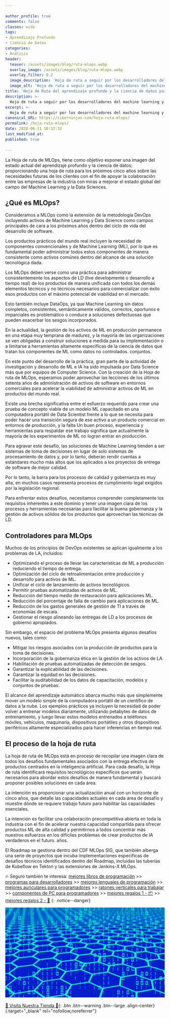 ```yaml
---

author_profile: true
comments: false
classes: wide
tags:
- Aprendizaje Profundo
- Ciencia de Datos
categories:
- Análisis
header:
  teaser: /assets/images/blog/ruta-mlops.webp
  overlay_image: /assets/images/blog/ruta-mlops.webp
  overlay_filter: 0.2
  image_description: 'Hoja de ruta a seguir por los desarrolladores del machine learning y la ciencia de datos con la intención de exponer una imagen del estado actual pra los próximos 5 años.'
  image_alt: 'Hoja de ruta a seguir por los desarrolladores del machine learning y la ciencia de datos con la intención de exponer una imagen del estado actual pra los próximos 5 años.'
title: 'Hoja de Ruta del aprendizaje profundo y la ciencia de datos para los próximos 5 años'
description: >-
  Hoja de ruta a seguir por los desarrolladores del machine learning y la ciencia de datos con la intención de exponer una imagen del estado actual pra los próximos 5 años.
excerpt: >-
  Hoja de ruta a seguir por los desarrolladores del machine learning y la ciencia de datos con la intención de exponer una imagen del estado actual pra los próximos 5 años.
canonical_URL: https://ciberninjas.com/hoja-ruta-mlops/
permalink: /hoja-ruta-mlops/
date: 2020-06-11 10:32:32
last_modified_at: 
published: true

---
```


La Hoja de ruta de MLOps, tiene como objetivo exponer una imagen del estado actual del aprendizaje profundo y la ciencia de datos; proporcionando una hoja de ruta para los próximos cinco años sobre las necesidades futuras de los clientes con el fin de apoyar la colaboración entre las empresas de la industria con miras a mejorar el estado global del campo del Machine Learning y la Data Sciences.

## **¿Qué es MLOps?**

Consideramos a MLOps como la extensión de la metodología DevOps incluyendo activos de Machine Learning y Data Science como campos principales de cara a los próximos años dentro del ciclo de vida del desarrollo de software.

Los productos prácticos del mundo real incluyen la necesidad de componentes convencionales y de Machine Learning (ML), por lo que es fundamental poder administrar todos estos componentes de manera consistente como activos comúnes dentro del alcance de una solución tecnológica dada.

<script async src="https://pagead2.googlesyndication.com/pagead/js/adsbygoogle.js"></script>
<ins class="adsbygoogle"
     style="display:block; text-align:center;"
     data-ad-layout="in-article"
     data-ad-format="fluid"
     data-ad-client="ca-pub-9630764103400456"
     data-ad-slot="3229974124"></ins>
<script>
     (adsbygoogle = window.adsbygoogle || []).push({});
</script>

Los MLOps deben verse como una práctica para administrar consistentemente los aspectos de LD (live developmente o desarrollo a tiempo real) de los productos de manera unificada con todos los demás elementos técnicos y no técnicos necesarios para comercializar con éxito esos productos con el máximo potencial de viabilidad en el mercado.

Esto también incluye DataOps, ya que Machine Learning sin datos completos, consistentes, semánticamente válidos, correctos, oportunos e imparciales es problemático o conduce a soluciones defectuosas que pueden exacerbar los sesgos incorporados.

En la actualidad, la gestión de los activos de ML en producción permanece en una etapa muy temprana de madurez, y la mayoría de las organizaciones se ven obligadas a construir soluciones a medida para su implementación o a limitarse a herramientas altamente específicas de la ciencia de datos que tratan los componentes de ML como datos no controlados. conjuntos.

<script async src="https://pagead2.googlesyndication.com/pagead/js/adsbygoogle.js"></script>
<ins class="adsbygoogle"
     style="display:block; text-align:center;"
     data-ad-layout="in-article"
     data-ad-format="fluid"
     data-ad-client="ca-pub-9630764103400456"
     data-ad-slot="3229974124"></ins>
<script>
     (adsbygoogle = window.adsbygoogle || []).push({});
</script>

En este punto del desarrollo de la práctica, gran parte de la actividad de investigación y desarrollo de ML e IA ha sido impulsada por Data Science más que por equipos de Computer Science. Con la creación de la Hoja de ruta de MLOps, esperamos poder aprovechar las lecciones de los últimos setenta años de administración de activos de software en entornos comerciales para acelerar la viabilidad de administrar activos de ML en productos del mundo real.

Existe una brecha significativa entre el esfuerzo requerido para crear una prueba de concepto viable de un modelo ML capacitado en una computadora portátil de Data Scientist frente a lo que se necesita para poder hacer una transición segura de ese activo a un producto comercial en entornos de producción, y la falta Un buen proceso, experiencia y herramientas para respaldar ese trabajo significa que actualmente la mayoría de los experimentos de ML no logran entrar en producción.

Para agravar este desafío, las soluciones de Machine Learning tienden a ser sistemas de toma de decisiones en lugar de solo sistemas de procesamiento de datos y, por lo tanto, deberán rendir cuentas a estándares mucho más altos que los aplicados a los proyectos de entrega de software de mejor calidad.

<script async src="https://pagead2.googlesyndication.com/pagead/js/adsbygoogle.js"></script>
<ins class="adsbygoogle"
     style="display:block; text-align:center;"
     data-ad-layout="in-article"
     data-ad-format="fluid"
     data-ad-client="ca-pub-9630764103400456"
     data-ad-slot="3229974124"></ins>
<script>
     (adsbygoogle = window.adsbygoogle || []).push({});
</script>

Por lo tanto, la barra para los procesos de calidad y gobernanza es muy alta, en muchos casos representa procesos de cumplimiento legal exigidos por la legislación regional.

Para enfrentar estos desafíos, necesitamos comprender completamente los requisitos inherentes a este dominio y tener una imagen clara de los procesos y herramientas necesarias para facilitar la buena gobernanza y la gestión de activos sólidos de los productos que aprovechan las técnicas de LD.

## **Controladores para MLOps**

Muchos de los principios de DevOps existentes se aplican igualmente a los problemas de LA, incluidos:

- Optimizando el proceso de llevar las características de ML a producción reduciendo el tiempo de entrega.
- Optimización del ciclo de retroalimentación entre producción y desarrollo para activos de ML.
- Unificar el ciclo de lanzamiento de activos tecnológicos.
- Permitir pruebas automatizadas de activos de ML.
- Reducción del tiempo medio de restauración para aplicaciones ML.
- Reducción del porcentaje de falla de cambio para aplicaciones de ML.
- Reducción de los gastos generales de gestión de TI a través de economías de escala.
- Gestionar el riesgo alineando las entregas de LD a los procesos de gobierno apropiados.

Sin embargo, el espacio del problema MLOps presenta algunos desafíos nuevos, tales como:

- Mitigar los riesgos asociados con la producción de productos para la toma de decisiones.
- Incorporación de la gobernanza ética en la gestión de los activos de LA.
- Habilitación de pruebas automatizadas de detección de sesgos.
- Garantizar la explicabilidad de las decisiones.
- Garantizar la equidad en las decisiones.
- Facilitar la auditabilidad de los datos de capacitación, modelos y conjuntos de pruebas.

<script async src="https://pagead2.googlesyndication.com/pagead/js/adsbygoogle.js"></script>
<ins class="adsbygoogle"
     style="display:block; text-align:center;"
     data-ad-layout="in-article"
     data-ad-format="fluid"
     data-ad-client="ca-pub-9630764103400456"
     data-ad-slot="3229974124"></ins>
<script>
     (adsbygoogle = window.adsbygoogle || []).push({});
</script>

El alcance del aprendizaje automático abarca mucho más que simplemente mover un modelo simple de la computadora portátil de un científico de datos a la nube. Los ejemplos prácticos ya incluyen la necesidad de poder volver a entrenar modelos diariamente, utilizando petabytes de datos de entrenamiento, y luego llevar estos modelos entrenados a teléfonos móviles, vehículos, maquinaria, dispositivos portátiles y otros dispositivos periféricos altamente especializados para hacer inferencias en tiempo real.

## **El proceso de la hoja de ruta**

La hoja de ruta de MLOps está en proceso de recopilar una imagen clara de todos los desafíos fundamentales asociados con la entrega efectiva de productos centrados en la inteligencia artificial. Para cada desafío, la Hoja de ruta identificará requisitos tecnológicos específicos que serán necesarios para abordar estos desafíos de manera fundamental y buscará proponer posibles soluciones en cada área.

La intención es proporcionar una actualización anual con un horizonte de cinco años, que detalle las capacidades actuales en cada área de desafío y muestre dónde se requiere trabajo futuro para habilitar las capacidades esenciales.

La intención es facilitar una colaboración precompetitiva abierta en toda la industria con el fin de acelerar nuestra capacidad compartida para ofrecer productos ML de alta calidad y permitirnos a todos concentrar más nuestros esfuerzos en los difíciles problemas de crear productos de IA verdaderos en el futuro. años.

El Roadmap se gestiona dentro del CDF MLOps SIG, que también alberga una serie de proyectos que incuba implementaciones específicas de desafíos técnicos identificados dentro del Roadmap, incluidas las tuberías de Kubeflow en Tekton y las extensiones de Jenkins-X MLOps.

🔥 Seguro también te interesa: [mejores libros de programación](/programar/) >> [programas para desarrolladores](/mejores-sistemas-operativos-para-hackear/) >> [mejores lenguajes de programación](/15-mejores-lenguajes-programacion/) >> [mejores auriculares para programadores](/auriculares-dise%C3%B1o/) >> [ratones verticales para trabajar](/teclados-ratones-dise%C3%B1o/) >> [componentes de PC para programadores](/ordenadores-componentes/) >> [mejores regalos 1 - 📦](/black-friday-amazon/) >> [mejores regalos 2 - 🎁](/prime-day-amazon/)
{: .notice--danger}

![Hoja de ruta a seguir por los desarrolladores del machine learning y la ciencia de datos con la intención de exponer una imagen del estado actual pra los próximos 5 años.](/assets/images/blog/ruta-mlops.webp "Hoja de ruta a seguir por los desarrolladores del machine learning y la ciencia de datos con la intención de exponer una imagen del estado actual pra los próximos 5 años.")

[🎁 Visita Nuestra Tienda 🎁](https://www.amazon.es/shop/cibercursos){: .btn .btn--warning .btn--large .align-center}{:target="_blank" rel="nofollow,noreferrer"}